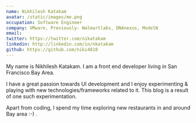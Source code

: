 ```yaml
---
name: Nikhilesh Katakam
avatar: /static/images/me.png
occupation: Software Engineer
company: VMware, Previously- Walmartlabs, DNAnexus, ModelN
email: 
twitter: https://twitter.com/nikatakam
linkedin: http://linkedin.com/in/nkatakam
github: https://github.com/niki4810
---
```


My name is Nikhilesh Katakam. I am a front end developer living in San Francisco Bay Area.

I have a great passion towards UI development and I enjoy experimenting & playing with new technologies/frameworks related to it. This blog is a result of one such experimentation.

Apart from coding, I spend my time exploring new restaurants in and around Bay area :-) .
